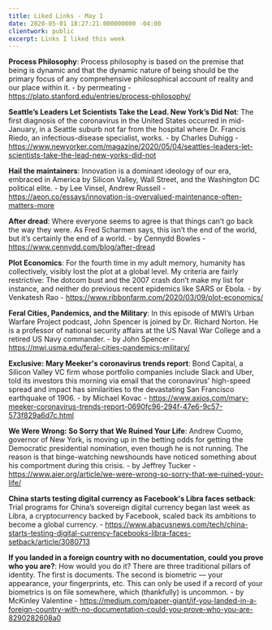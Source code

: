 ```yaml
---
title: Liked Links - May 1
date: 2020-05-01 18:27:21.000000000 -04:00
clientwork: public
excerpt: Links I liked this week
---
```

<p><strong>Process Philosophy</strong>: Process philosophy is based on the premise that being is dynamic and that the dynamic nature of being should be the primary focus of any comprehensive philosophical account of reality and our place within it. - by permeating - <a href="https://plato.stanford.edu/entries/process-philosophy/" target="_blank" rel="noopener noreferrer">https://plato.stanford.edu/entries/process-philosophy/</a></p>
<p><strong>Seattle’s Leaders Let Scientists Take the Lead. New York’s Did Not</strong>: The first diagnosis of the coronavirus in the United States occurred in mid-January, in a Seattle suburb not far from the hospital where Dr. Francis Riedo, an infectious-disease specialist, works. - by Charles Duhigg - <a href="https://www.newyorker.com/magazine/2020/05/04/seattles-leaders-let-scientists-take-the-lead-new-yorks-did-not" target="_blank" rel="noopener noreferrer">https://www.newyorker.com/magazine/2020/05/04/seattles-leaders-let-scientists-take-the-lead-new-yorks-did-not</a></p>
<p><strong>Hail the maintainers</strong>: Innovation is a dominant ideology of our era, embraced in America by Silicon Valley, Wall Street, and the Washington DC political elite. - by Lee Vinsel, Andrew Russell - <a href="https://aeon.co/essays/innovation-is-overvalued-maintenance-often-matters-more" target="_blank" rel="noopener noreferrer">https://aeon.co/essays/innovation-is-overvalued-maintenance-often-matters-more</a></p>
<p><strong>After dread</strong>: Where everyone seems to agree is that things can’t go back the way they were. As Fred Scharmen says, this isn’t the end of the world, but it’s certainly the end of a world. - by Cennydd Bowles - <a href="https://www.cennydd.com/blog/after-dread" target="_blank" rel="noopener noreferrer">https://www.cennydd.com/blog/after-dread</a></p>
<p><strong>Plot Economics</strong>: For the fourth time in my adult memory, humanity has collectively, visibly lost the plot at a global level. My criteria are fairly restrictive: The dotcom bust and the 2007 crash don’t make my list for instance, and neither do previous recent epidemics like SARS or Ebola. - by Venkatesh Rao - <a href="https://www.ribbonfarm.com/2020/03/09/plot-economics/" target="_blank" rel="noopener noreferrer">https://www.ribbonfarm.com/2020/03/09/plot-economics/</a></p>
<p><strong>Feral Cities, Pandemics, and the Military</strong>: In this episode of MWI’s Urban Warfare Project podcast, John Spencer is joined by Dr. Richard Norton. He is a professor of national security affairs at the US Naval War College and a retired US Navy commander. - by John Spencer - <a href="https://mwi.usma.edu/feral-cities-pandemics-military/" target="_blank" rel="noopener noreferrer">https://mwi.usma.edu/feral-cities-pandemics-military/</a></p>
<p><strong>Exclusive: Mary Meeker's coronavirus trends report</strong>: Bond Capital, a Silicon Valley VC firm whose portfolio companies include Slack and Uber, told its investors this morning via email that the coronavirus' high-speed spread and impact has similarities to the devastating San Francisco earthquake of 1906. - by Michael Kovac - <a href="https://www.axios.com/mary-meeker-coronavirus-trends-report-0690fc96-294f-47e6-9c57-573f829a6d7c.html" target="_blank" rel="noopener noreferrer">https://www.axios.com/mary-meeker-coronavirus-trends-report-0690fc96-294f-47e6-9c57-573f829a6d7c.html</a></p>
<p><strong>We Were Wrong: So Sorry that We Ruined Your Life</strong>: Andrew Cuomo, governor of New York, is moving up in the betting odds for getting the Democratic presidential nomination, even though he is not running. The reason is that binge-watching newshounds have noticed something about his comportment during this crisis. - by Jeffrey Tucker - <a href="https://www.aier.org/article/we-were-wrong-so-sorry-that-we-ruined-your-life/" target="_blank" rel="noopener noreferrer">https://www.aier.org/article/we-were-wrong-so-sorry-that-we-ruined-your-life/</a></p>
<p><strong>China starts testing digital currency as Facebook's Libra faces setback</strong>: Trial programs for China’s sovereign digital currency began last week as Libra, a cryptocurrency backed by Facebook, scaled back its ambitions to become a global currency. - <a href="https://www.abacusnews.com/tech/china-starts-testing-digital-currency-facebooks-libra-faces-setback/article/3080713" target="_blank" rel="noopener noreferrer">https://www.abacusnews.com/tech/china-starts-testing-digital-currency-facebooks-libra-faces-setback/article/3080713</a></p>
<p><strong>If you landed in a foreign country with no documentation, could you prove who you are?</strong>: How would you do it? There are three traditional pillars of identity. The first is documents. The second is biometric — your appearance, your fingerprints, etc. This can only be used if a record of your biometrics is on file somewhere, which (thankfully) is uncommon. - by McKinley Valentine - <a href="https://medium.com/paper-giant/if-you-landed-in-a-foreign-country-with-no-documentation-could-you-prove-who-you-are-8290282608a0" target="_blank" rel="noopener noreferrer">https://medium.com/paper-giant/if-you-landed-in-a-foreign-country-with-no-documentation-could-you-prove-who-you-are-8290282608a0</a></p>
<p><!-- wp:paragraph --></p>
<p><!-- /wp:paragraph --></p>
